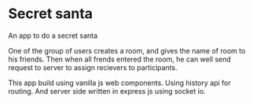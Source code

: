 # Secret santa
An app to do a secret santa

One of the group of users creates a room, and gives the name of room to his friends. Then when all frends entered the room, he can well send request to server to assign recievers to participants.

This app build using vanilla js web components. Using history api for routing. And server side written in express js using socket io.
